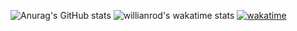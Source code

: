![Anurag's GitHub stats](https://github-readme-stats.vercel.app/api?username=JustinWrld&count_private=true.&show_icons=true&theme=radical&repo=github-readme-stats)
![willianrod's wakatime stats](https://github-readme-stats.vercel.app/api/wakatime?username=@JustinWrld)
[![wakatime](https://wakatime.com/badge/user/de1ae234-bd85-4b42-88f4-9c5e5eb67eb1.svg)](https://wakatime.com/@de1ae234-bd85-4b42-88f4-9c5e5eb67eb1)
